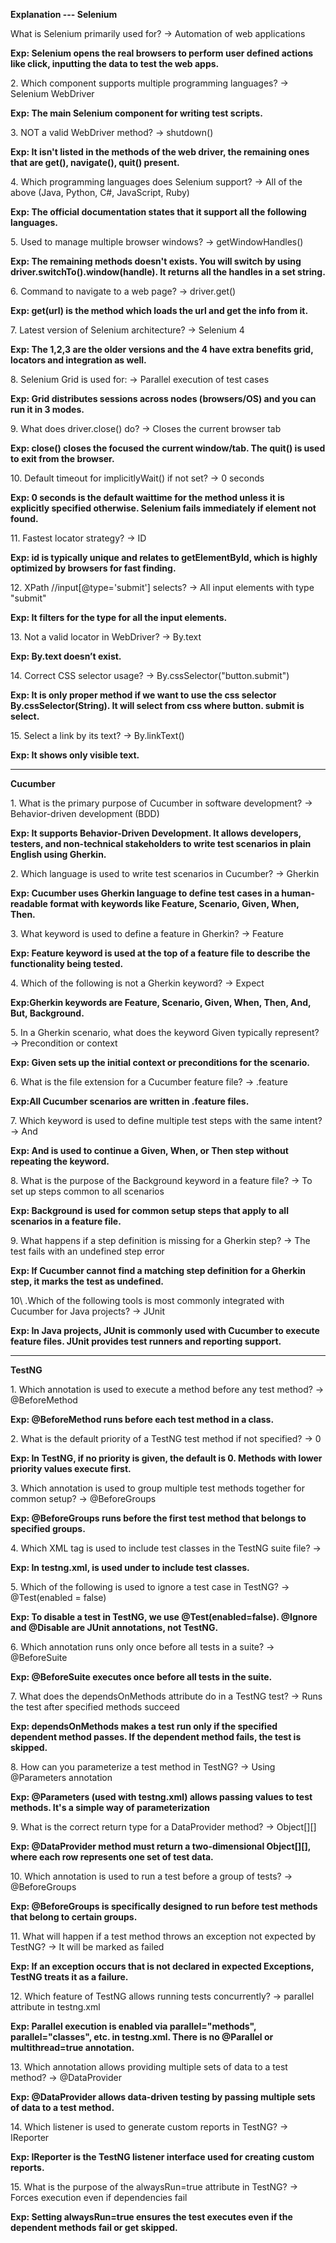 **Explanation --- Selenium**



What is Selenium primarily used for? →  Automation of web applications



**Exp: Selenium opens the real browsers to perform user defined actions like click, inputting the data to test the web apps.**



2\. Which component supports multiple programming languages? → Selenium WebDriver



**Exp: The main Selenium component for writing test scripts.**



3\. NOT a valid WebDriver method? → shutdown()



**Exp: It isn't listed in the methods of the web driver, the remaining ones that are get(), navigate(), quit() present.**



4\. Which programming languages does Selenium support? →  All of the above (Java, Python, C#, JavaScript, Ruby)



**Exp: The official documentation states that it support all the following languages.**



5\. Used to manage multiple browser windows? →  getWindowHandles()



**Exp: The remaining methods doesn't exists. You will switch by using driver.switchTo().window(handle). It returns all the handles in a set string.**



6\. Command to navigate to a web page? → driver.get()



**Exp: get(url) is the method which loads the url and get the info from it.**



7\. Latest version of Selenium architecture? → Selenium 4



**Exp: The 1,2,3 are the older versions and the 4 have extra benefits grid, locators and integration as well.**



8\. Selenium Grid is used for: → Parallel execution of test cases



**Exp: Grid distributes sessions across nodes (browsers/OS) and you can run it in 3 modes.**



9\. What does driver.close() do? → Closes the current browser tab



**Exp: close() closes the focused the current window/tab. The quit() is used to exit from the browser.**



10\. Default timeout for implicitlyWait() if not set? → 0 seconds



**Exp: 0 seconds is the default waittime for the method unless it is explicitly specified otherwise. Selenium fails immediately if element not found.**



11\. Fastest locator strategy? → ID



**Exp: id is typically unique and relates to getElementById, which is highly optimized by browsers for fast finding.**



12\. XPath //input\[@type='submit'] selects? → All input elements with type "submit"



**Exp: It filters for the type for all the input elements.**



13\. Not a valid locator in WebDriver? → By.text



**Exp: By.text doesn’t exist.**



14\. Correct CSS selector usage? → By.cssSelector("button.submit")



**Exp: It is only proper method if we want to use the css selector By.cssSelector(String). It will select from css where button. submit is select.**



15\. Select a link by its text? → By.linkText()



**Exp: It shows only visible text.**



--------------------------------------------------------------------------------------------------------------



**Cucumber**



1\.  What is the primary purpose of Cucumber in software development? -> Behavior-driven development (BDD)



**Exp: It supports Behavior-Driven Development. It allows developers, testers, and non-technical stakeholders to write test scenarios in plain English using Gherkin.**



2\. Which language is used to write test scenarios in Cucumber? -> Gherkin



**Exp: Cucumber uses Gherkin language to define test cases in a human-readable format with keywords like Feature, Scenario, Given, When, Then.**



3\. What keyword is used to define a feature in Gherkin? -> Feature



**Exp: Feature keyword is used at the top of a feature file to describe the functionality being tested.**



4\. Which of the following is not a Gherkin keyword? -> Expect



**Exp:Gherkin keywords are Feature, Scenario, Given, When, Then, And, But, Background.**



5\. In a Gherkin scenario, what does the keyword Given typically represent? -> Precondition or context



**Exp: Given sets up the initial context or preconditions for the scenario.**



6\. What is the file extension for a Cucumber feature file? -> .feature



**Exp:All Cucumber scenarios are written in .feature files.**



7\. Which keyword is used to define multiple test steps with the same intent? -> And



**Exp: And is used to continue a Given, When, or Then step without repeating the keyword.**



8\. What is the purpose of the Background keyword in a feature file? -> To set up steps common to all scenarios



**Exp: Background is used for common setup steps that apply to all scenarios in a feature file.**



9\. What happens if a step definition is missing for a Gherkin step? -> The test fails with an undefined step error



**Exp: If Cucumber cannot find a matching step definition for a Gherkin step, it marks the test as undefined.**



10\ .Which of the following tools is most commonly integrated with Cucumber for Java projects? -> JUnit



**Exp: In Java projects, JUnit is commonly used with Cucumber to execute feature files. JUnit provides test runners and reporting support.**



-------------------------------------------------------------------------------------------------------------------

**TestNG**



1\. Which annotation is used to execute a method before any test method? -> @BeforeMethod



**Exp: @BeforeMethod runs before each test method in a class.**



2\. What is the default priority of a TestNG test method if not specified? -> 0



**Exp: In TestNG, if no priority is given, the default is 0. Methods with lower priority values execute first.**



3\. Which annotation is used to group multiple test methods together for common setup? -> @BeforeGroups



**Exp: @BeforeGroups runs before the first test method that belongs to specified groups.**



4\. Which XML tag is used to include test classes in the TestNG suite file? -> <class>



**Exp: In testng.xml, <class> is used under <test> to include test classes.**



5\. Which of the following is used to ignore a test case in TestNG? -> @Test(enabled = false)



**Exp: To disable a test in TestNG, we use @Test(enabled=false). @Ignore and @Disable are JUnit annotations, not TestNG.**



6\. Which annotation runs only once before all tests in a suite? -> @BeforeSuite



**Exp: @BeforeSuite executes once before all tests in the suite.**



7\. What does the dependsOnMethods attribute do in a TestNG test? -> Runs the test after specified methods succeed



**Exp: dependsOnMethods makes a test run only if the specified dependent method passes. If the dependent method fails, the test is skipped.**



8\. How can you parameterize a test method in TestNG? -> Using @Parameters annotation



**Exp: @Parameters (used with testng.xml) allows passing values to test methods. It's a simple way of parameterization**



9\. What is the correct return type for a DataProvider method? -> Object\[]\[]



**Exp: @DataProvider method must return a two-dimensional Object\[]\[], where each row represents one set of test data.**



10\. Which annotation is used to run a test before a group of tests? -> @BeforeGroups



**Exp: @BeforeGroups is specifically designed to run before test methods that belong to certain groups.**



11\. What will happen if a test method throws an exception not expected by TestNG? -> It will be marked as failed



**Exp: If an exception occurs that is not declared in expected Exceptions, TestNG treats it as a failure.**



12\. Which feature of TestNG allows running tests concurrently? -> parallel attribute in testng.xml



**Exp: Parallel execution is enabled via parallel="methods", parallel="classes", etc. in testng.xml. There is no @Parallel or multithread=true annotation.**



13\. Which annotation allows providing multiple sets of data to a test method? -> @DataProvider



**Exp: @DataProvider allows data-driven testing by passing multiple sets of data to a test method.**



14\. Which listener is used to generate custom reports in TestNG? -> IReporter



**Exp: IReporter is the TestNG listener interface used for creating custom reports.**



15\. What is the purpose of the alwaysRun=true attribute in TestNG? -> Forces execution even if dependencies fail



**Exp: Setting alwaysRun=true ensures the test executes even if the dependent methods fail or get skipped.** 

                                            

 





